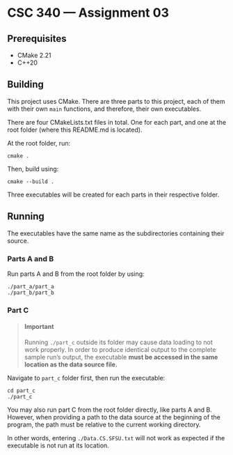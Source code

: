 # CSC 340 — Assignment 03

## Prerequisites

* CMake 2.21
* C++20

## Building

This project uses CMake. There are three parts to this project, each of them with their own `main` functions, and
therefore, their own executables.

There are four CMakeLists.txt files in total. One for each part, and one at the root folder (where this README.md is
located).

At the root folder, run:

```shell
cmake .
```

Then, build using:

```shell
cmake --build .
```

Three executables will be created for each parts in their respective folder.

## Running

The executables have the same name as the subdirectories containing their source.

### Parts A and B

Run parts A and B from the root folder by using:

```shell
./part_a/part_a
./part_b/part_b
```

### Part C

> #### Important
> Running `./part_c` outside its folder may cause data loading to not work properly. In order to produce identical
> output to the complete sample run’s output, the executable **must be accessed in the same location as the data source
> file.**


Navigate to `part_c` folder first, then run the executable:

```shell
cd part_c
./part_c
```

You may also run part C from the root folder directly, like parts A and B. However, when providing a path to the data
source at the beginning of the program, the path must be relative to the current working directory.

In other words, entering `./Data.CS.SFSU.txt` will not work as expected if the executable is not run at its location.


